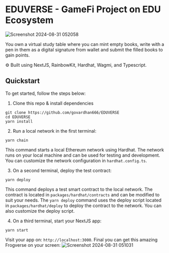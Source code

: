 # EDUVERSE - GameFi Project on EDU Ecosystem

![Screenshot 2024-08-31 052058](https://github.com/user-attachments/assets/91f03a4b-e9e3-4dc2-89b2-2737c330f852)

You own a virtual study table where you can mint empty books, write with a pen in them as a digital signature from wallet and submit the filled books to gain points. 

⚙️ Built using NextJS, RainbowKit, Hardhat, Wagmi, and Typescript.

## Quickstart

To get started, follow the steps below:

1. Clone this repo & install dependencies

```
git clone https://github.com/govardhan666/EDUVERSE
cd EDUVERSE
yarn install
```

2. Run a local network in the first terminal:

```
yarn chain
```

This command starts a local Ethereum network using Hardhat. The network runs on your local machine and can be used for testing and development. You can customize the network configuration in `hardhat.config.ts`.

3. On a second terminal, deploy the test contract:

```
yarn deploy
```

This command deploys a test smart contract to the local network. The contract is located in `packages/hardhat/contracts` and can be modified to suit your needs. The `yarn deploy` command uses the deploy script located in `packages/hardhat/deploy` to deploy the contract to the network. You can also customize the deploy script.

4. On a third terminal, start your NextJS app:

```
yarn start
```

Visit your app on: `http://localhost:3000`. Final you can get this amazing Frogverse on your screen: 
![Screenshot 2024-08-31 051031](https://github.com/user-attachments/assets/d3002787-f4e8-401c-9c23-c920b75b799e)



